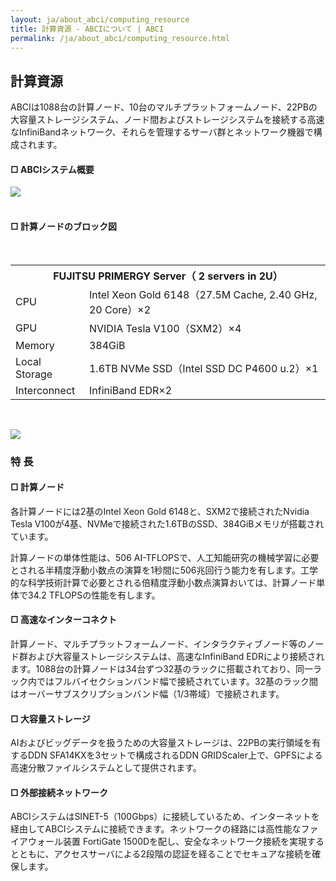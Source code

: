 ```yaml
---
layout: ja/about_abci/computing_resource
title: 計算資源 - ABCIについて | ABCI
permalink: /ja/about_abci/computing_resource.html
---
```


<h2 class="h2">計算資源</h2>

<div class="lead_text">
ABCIは1088台の計算ノード、10台のマルチプラットフォームノード、22PBの大容量ストレージシステム、ノード間およびストレージシステムを接続する高速なInfiniBandネットワーク、それらを管理するサーバ群とネットワーク機器で構成されます。
</div>


<h4 class="h4">□ ABCIシステム概要</h4>
<img src="../../img/about_abci/computing/img1.png" /><br />

<br />


<h4 class="h4">□ 計算ノードのブロック図</h4>
<br />
<table class="table">
<tr>
<th colspan="2">FUJITSU PRIMERGY Server（ 2 servers in 2U）</th>
</tr>
<tr>
<td>CPU</td>
<td>Intel Xeon Gold 6148（27.5M Cache, 2.40 GHz, 20 Core）×2</td>
</tr>
<tr>
<td>GPU</td>
<td>NVIDIA Tesla V100（SXM2）×4</td>
</tr>
<tr>
<td>Memory</td>
<td>384GiB</td>
</tr>
<tr>
<td>Local Storage</td>
<td>1.6TB NVMe SSD（Intel SSD DC P4600 u.2）×1</td>
</tr>
<tr>
<td>Interconnect</td>
<td>InfiniBand EDR×2</td>
</tr>

</table>

<br />


<img src="../../img/about_abci/computing/img2.png" /><br />
<h3 class="h3">特  長</h3>

<h4 class="h4">□ 計算ノード</h4>
<p class="c">
各計算ノードには2基のIntel Xeon Gold 6148と、SXM2で接続されたNvidia Tesla V100が4基、NVMeで接続された1.6TBのSSD、384GiBメモリが搭載されています。<br />

計算ノードの単体性能は、506 AI-TFLOPSで、人工知能研究の機械学習に必要とされる半精度浮動小数点の演算を1秒間に506兆回行う能力を有します。工学的な科学技術計算で必要とされる倍精度浮動小数点演算おいては、計算ノード単体で34.2 TFLOPSの性能を有します。

</p>

<h4 class="h4">□ 高速なインターコネクト</h4>
<p class="c">計算ノード、マルチプラットフォームノード、インタラクティブノード等のノード群および大容量ストレージシステムは、高速なInfiniBand EDRにより接続されます。1088台の計算ノードは34台ずつ32基のラックに搭載されており、同一ラック内ではフルバイセクションバンド幅で接続されています。32基のラック間はオーバーサブスクリプションバンド幅（1/3帯域）で接続されます。</p>

<h4 class="h4">□ 大容量ストレージ</h4>
<p class="c">AIおよびビッグデータを扱うための大容量ストレージは、22PBの実行領域を有するDDN SFA14KXを3セットで構成されるDDN GRIDScaler上で、GPFSによる高速分散ファイルシステムとして提供されます。</p>

<h4 class="h4">□ 外部接続ネットワーク</h4>
<p class="c">ABCIシステムはSINET-5（100Gbps）に接続しているため、インターネットを経由してABCIシステムに接続できます。ネットワークの経路には高性能なファイアウォール装置 FortiGate 1500Dを配し、安全なネットワーク接続を実現するとともに、アクセスサーバによる2段階の認証を経ることでセキュアな接続を確保します。</p>

</div>

